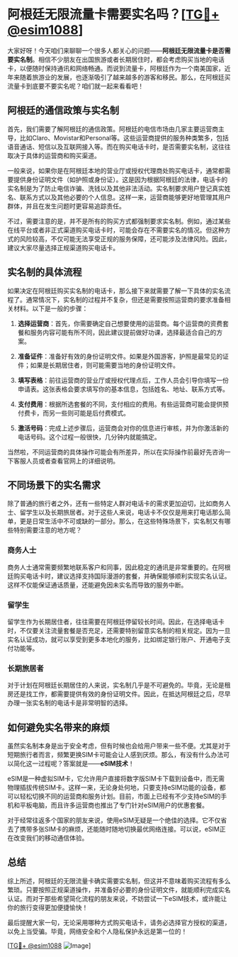 # 阿根廷无限流量卡需要实名吗？[[TG💪+ @esim1088](https://t.me/s/esim1088)]

大家好呀！今天咱们来聊聊一个很多人都关心的问题——**阿根廷无限流量卡是否需要实名制**。相信不少朋友在出国旅游或者长期居住时，都会考虑购买当地的电话卡，以便随时保持通讯和网络畅通。而说到流量卡，阿根廷作为一个南美国家，近年来随着旅游业的发展，也逐渐吸引了越来越多的游客和移民。那么，在阿根廷买流量卡到底要不要实名呢？咱们就一起来看看吧！

## 阿根廷的通信政策与实名制

首先，我们需要了解阿根廷的通信政策。阿根廷的电信市场由几家主要运营商主导，比如Claro、Movistar和Personal等。这些运营商提供的服务种类繁多，包括语音通话、短信以及互联网接入等。而在购买电话卡时，是否需要实名制，这往往取决于具体的运营商和购买渠道。

一般来说，如果你是在阿根廷本地的营业厅或授权代理商处购买电话卡，通常都需要提供身份证明文件（如护照或身份证）。这是因为根据阿根廷的法律，电话卡的实名制是为了防止电信诈骗、洗钱以及其他非法活动。实名制要求用户登记真实姓名、联系方式以及其他必要的个人信息。这样一来，运营商能够更好地管理其用户群体，并且在发生问题时更容易追踪责任。

不过，需要注意的是，并不是所有的购买方式都强制要求实名制。例如，通过某些在线平台或者非正式渠道购买电话卡时，可能会存在不需要实名的情况。但这种方式的风险较高，不仅可能无法享受正规的服务保障，还可能涉及法律风险。因此，建议大家尽量选择正规渠道购买电话卡。

## 实名制的具体流程

如果决定在阿根廷购买实名制的电话卡，那么接下来就需要了解一下具体的实名流程了。通常情况下，实名制的过程并不复杂，但还是需要按照运营商的要求准备相关材料。以下是一般的步骤：

1. **选择运营商**：首先，你需要确定自己想要使用的运营商。每个运营商的资费套餐和服务内容可能有所不同，因此建议提前做好功课，选择最适合自己的方案。
   
2. **准备证件**：准备好有效的身份证明文件。如果是外国游客，护照是最常见的证件；如果是长期居住者，则可能需要当地的身份证明文件。

3. **填写表格**：前往运营商的营业厅或授权代理点后，工作人员会引导你填写一份申请表。这张表格会要求填写你的基本信息，包括姓名、地址、联系方式等。

4. **支付费用**：根据所选套餐的不同，支付相应的费用。有些运营商可能会提供预付费卡，而另一些则可能是后付费模式。

5. **激活号码**：完成上述步骤后，运营商会对你的信息进行审核，并为你激活新的电话号码。这个过程一般很快，几分钟内就能搞定。

当然啦，不同运营商的具体操作可能会有所差异，所以在实际操作前最好先咨询一下客服人员或者查看官网上的详细说明。

## 不同场景下的实名需求

除了普通的旅行者之外，还有一些特定人群对电话卡的需求更加迫切，比如商务人士、留学生以及长期旅居者。对于这些人来说，电话卡不仅仅是用来打电话那么简单，更是日常生活中不可或缺的一部分。那么，在这些特殊场景下，实名制又有哪些特别需要注意的地方呢？

### 商务人士

商务人士通常需要频繁地联系客户和同事，因此稳定的通讯是非常重要的。在阿根廷购买电话卡时，建议选择支持国际漫游的套餐，并确保能够顺利实现实名认证。这样不仅能保证通话质量，还能避免因未实名而导致的服务中断。

### 留学生

留学生作为长期居住者，往往需要在阿根廷停留较长时间。因此，在选择电话卡时，不仅要关注流量套餐是否充足，还需要特别留意实名制的相关规定。因为一旦实名认证成功，就可以享受到更多本地化的服务，比如绑定银行账户、开通电子支付功能等。

### 长期旅居者

对于计划在阿根廷长期居住的人来说，实名制几乎是不可避免的。毕竟，无论是租房还是找工作，都需要提供有效的身份证明文件。因此，在抵达阿根廷之后，尽早办理一张实名制的电话卡是非常明智的选择。

## 如何避免实名带来的麻烦

虽然实名制本身是出于安全考虑，但有时候也会给用户带来一些不便。尤其是对于短期旅行者而言，频繁更换SIM卡可能会让人感到厌烦。那么，有没有什么办法可以简化这一过程呢？答案就是——**eSIM技术**！

eSIM是一种虚拟SIM卡，它允许用户直接将数字版SIM卡下载到设备中，而无需物理插拔传统SIM卡。这样一来，无论身处何地，只要支持eSIM功能的设备，都可以轻松切换不同的运营商和服务计划。目前，市面上已经有不少支持eSIM的手机和平板电脑，而且许多运营商也推出了专门针对eSIM用户的优惠套餐。

对于经常往返多个国家的朋友来说，使用eSIM无疑是一个绝佳的选择。它不仅省去了携带多张SIM卡的麻烦，还能随时随地切换最优网络连接。可以说，eSIM正在改变我们的移动通信体验。

## 总结

综上所述，阿根廷的无限流量卡确实需要实名制，但这并不意味着购买流程有多么繁琐。只要按照正规渠道操作，并准备好必要的身份证明文件，就能顺利完成实名认证。而对于那些希望简化流程的朋友来说，不妨尝试一下eSIM技术，或许能让你的旅行变得更加便捷愉快！

最后提醒大家一句，无论采用哪种方式购买电话卡，请务必选择官方授权的渠道，以免上当受骗。毕竟，网络安全和个人隐私保护永远是第一位的！

[[TG💪+ @esim1088](https://t.me/s/esim1088) ![Image](https://i.postimg.cc/4NQfJmqS/Snipaste-2025-05-13-00-14-12.png)]